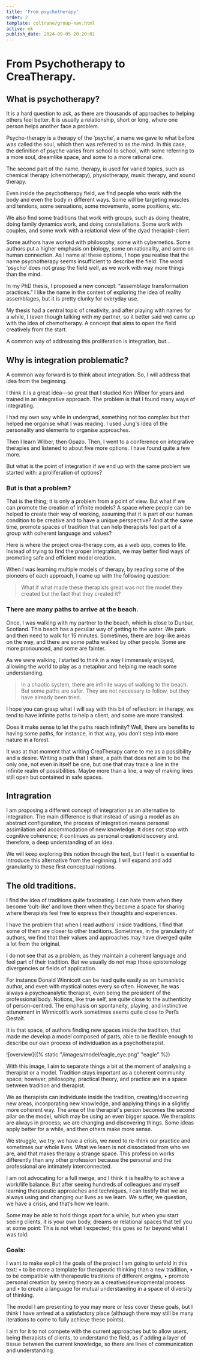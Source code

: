 ```yaml
---
title: 'From psychotherapy'
order: 2
template: coltrane/group-nav.html
active: ok
publish_date: 2024-09-05 20:20:01
---
```


# From Psychotherapy to CreaTherapy.
## What is psychotherapy?

It is a hard question to ask, as there are thousands of approaches to helping others feel better. It is usually a relationship, short or long, where one person helps another face a problem. 

Psycho-therapy is a therapy of the ‘psyche’, a name we gave to what before was called the soul, which then was referred to as the mind. In this case, the definition of psyche varies from school to school, with some referring to a more soul, dreamlike space, and some to a more rational one.

The second part of the name, therapy, is used for varied topics, such as chemical therapy (chemotherapy), physiotherapy, music therapy, and sound therapy.

Even inside the psychotherapy field, we find people who work with the body and even the body in different ways. Some will be targeting muscles and tendons, some sensations, some movements, some positions, etc. 

We also find some traditions that work with groups, such as doing theatre, doing family dynamics work, and doing constellations. Some work with couples, and some work with a relational view of the dyad therapist-client. 

Some authors have worked with philosophy, some with cybernetics. Some authors put a higher emphasis on biology, some on rationality, and some on human connection.
As I name all these options, I hope you realise that the name psychotherapy seems insufficient to describe the field. The word ‘psycho’ does not grasp the field well, as we work with way more things than the mind. 

In my PhD thesis, I proposed a new concept: “assemblage transformation practices.” I like the name in the context of exploring the idea of reality assemblages, but it is pretty clunky for everyday use. 

My thesis had a central topic of creativity, and after playing with names for a while, I (even though talking with my partner, so it better said we) came up with the idea of chemotherapy. A concept that aims to open the field creatively from the start.

A common way of addressing this proliferation is integration, but… 

## Why is integration problematic?
A common way forward is to think about integration. So, I will address that idea from the beginning. 

I think it is a great idea—so great that I studied Ken Wilber for years and trained in an integrative approach. The problem is that I found many ways of integrating. 

I had my own way while in undergrad, something not too complex but that helped me organise what I was reading. I used Jung's idea of the personality and elements to organise approaches. 

Then I learn Wilber, then Opazo. Then, I went to a conference on integrative therapies and listened to about five more options. I have found quite a few more. 

But what is the point of integration if we end up with the same problem we started with: a proliferation of options? 

### But is that a problem?
That is the thing; it is only a problem from a point of view. But what if we can promote the creation of infinite models? A space where people can be helped to create their way of working, assuming that it is part of our human condition to be creative and to have a unique perspective? And at the same time, promote spaces of tradition that can help therapists feel part of a group with coherent language and values?

Here is where the project crea-therapy.com, as a web app, comes to life. Instead of trying to find the proper integration, we may better find ways of promoting safe and efficient model creation.

When I was learning multiple models of therapy, by reading some of the pioneers of each approach, I came up with the following question:

> What if what made these therapists great was not the model they created but the fact that they created it?

### There are many paths to arrive at the beach.
Once, I was walking with my partner to the beach, which is close to Dunbar, Scotland. This beach has a peculiar way of getting to the water. We park and then need to walk for 15 minutes. Sometimes, there are bog-like areas on the way, and there are some paths walked by other people. Some are more pronounced, and some are fainter.

As we were walking, I started to think in a way I immensely enjoyed, allowing the world to play as a metaphor and helping me reach some understanding. 

> In a chaotic system, there are infinite ways of walking to the beach. But some paths are safer. They are not necessary to follow, but they have already been tried.

I hope you can grasp what I will say with this bit of reflection: in therapy, we tend to have infinite paths to help a client, and some are more transited.

Does it make sense to let the paths reach infinity?
Well, there are benefits to having some paths, for instance, in that way, you don’t step into more nature in a forest.

It was at that moment that writing CreaTherapy came to me as a possibility and a desire. Writing a path that I share, a path that does not aim to be the only one, not even in itself be one, but one that may trace a line in the infinite realm of possibilities. Maybe more than a line, a way of making lines still open but contained in safe spaces.

## Intragration
I am proposing a different concept of integration as an alternative to integration. The main difference is that instead of using a model as an abstract configuration, the process of integration means personal assimilation and accommodation of new knowledge. It does not stop with cognitive coherence; it continues as personal creation/discovery and, therefore, a deep understanding of an idea. 

We will keep exploring this notion through the text, but I feel it is essential to introduce this alternative from the beginning. I will expand and add granularity to these first conceptual notions.  

## The old traditions.
I find the idea of traditions quite fascinating. I can hate them when they become ‘cult-like’ and love them when they become a space for sharing where therapists feel free to express their thoughts and experiences. 

I have the problem that when I read authors' inside traditions, I find that some of them are closer to other traditions. Sometimes, in the granularity of authors, we find that their values and approaches may have diverged quite a lot from the original. 

I do not see that as a problem, as they maintain a coherent language and feel part of their tradition. But we usually do not map those epistemology divergencies or fields of application. 

For instance Donald Winnicott can be read quite easily as an humanistic author, and even with mystical notes every so often. However, he was always a psychoanalytic therapist, even being the president of the professional body. Notions, like true self, are quite close to the authenticity of person-centred. The emphasis on spontaneity, playing, and instinctive attunement in Winnicott’s work sometimes seems quite close to Perl’s Gestalt. 

It is that space, of authors finding new spaces inside the tradition, that made me develop a model composed of parts, able to be flexible enough to describe our own process of individuation as a psychotherapist. 

![overview]({% static "/images/model/eagle_eye.png" "eagle" %})

With this image, I aim to separate things a bit at the moment of analysing a therapist or a model. Tradition stays important as a coherent community space; however, philosophy, practical theory, and practice are in a space between tradition and therapist.

We as therapists can individuate inside the tradition, creating/discovering new areas, incorporating new knowledge, and applying things in a slightly more coherent way. 
The area of the therapist's person becomes the second pilar on the model, which may be using an even bigger space. We therapists are always in process; we are changing and discovering things. Some ideas apply better for a while, and then others make more sense.

We struggle, we try, we have a crisis, we need to re-think our practice and sometimes our whole lives. What we learn is not dissociated from who we are, and that makes therapy a strange space. This profession works differently than any other profession because the personal and the professional are intimately interconnected.

I am not advocating for a full merge, and I think it is healthy to achieve a work/life balance. But after seeing hundreds of colleagues and myself learning therapeutic approaches and techniques, I can testify that we are always using and changing our lives as we learn. We suffer, we question, we have a crisis, and that’s how we learn.

Some may be able to hold things apart for a while, but when you start seeing clients, it is your own body, dreams or relational spaces that tell you at some point: 
This is not what I expected; this goes so far beyond what I was told.

### Goals:
I want to make explicit the goals of the project I am going to unfold in this text:
•	to be more a template for therapeutic thinking than a new tradition,
•	to be compatible with therapeutic traditions of different origins,
•	promote personal creation by seeing theory as a creative/developmental process and
•	to create a language for mutual understanding in a space of diversity of thinking.

The model I am presenting to you may more or less cover these goals, but I think I have arrived at a satisfactory place (although there may still be many iterations to come to fully achieve these points).

I aim for it to not compete with the current approaches but to allow users, being therapists of clients, to understand the field, as if adding a layer of tissue between the current knowledge, so there are lines of communication and understanding.